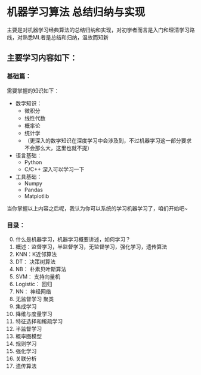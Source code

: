 # 机器学习算法 总结归纳与实现
主要是对机器学习经典算法的总结归纳和实现，对初学者而言是入门和理清学习路线，对熟悉ML者是总结和归纳，温故而知新

## 主要学习内容如下：
### 基础篇：
需要掌握的知识如下：

+ 数学知识：
    + 微积分
    + 线性代数
    + 概率论
    + 统计学
    + （更深入的数学知识在深度学习中会涉及到，不过机器学习这一部分要求不会那么大，这里也就不提）
+ 语言基础：
    + Python
    + C/C++ 深入可以学习一下
+ 工具基础：
    + Numpy
    + Pandas
    + Matplotlib

当你掌握以上内容之后呢，我认为你可以系统的学习机器学习了，咱们开始吧~

### 目录：
0. 什么是机器学习，机器学习概要讲述，如何学习？
0. 概述：监督学习，半监督学习，无监督学习，强化学习，遗传算法
1. KNN：K近邻算法
2. DT： 决策树算法
3. NB： 朴素贝叶斯算法
4. SVM： 支持向量机
4. Logistic： 回归
7. NN： 神经网络
8. 无监督学习 聚类
9. 集成学习
10. 降维与度量学习
11. 特征选择和稀疏学习
12. 半监督学习
13. 概率图模型
14. 规则学习
15. 强化学习 
16. 关联分析
17. 遗传算法